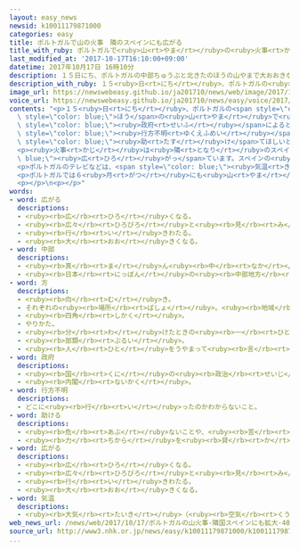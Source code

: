 ```yaml
---
layout: easy_news
newsid: k10011179871000
categories: easy
title: ポルトガルで山の火事　隣のスペインにも広がる
title_with_ruby: ポルトガルで<ruby>山<rt>やま</rt></ruby>の<ruby>火事<rt>かじ</rt></ruby>　<ruby>隣<rt>となり</rt></ruby>のスペインにも<ruby>広<rt>ひろ</rt></ruby>がる
last_modified_at: '2017-10-17T16:10:00+09:00'
datetime: 2017年10月17日 16時10分
description: １５日にち、ポルトガルの中部ちゅうぶと北きたのほうの山やまで大おおきな火事かじがありました。
description_with_ruby: １５<ruby>日<rt>にち</rt></ruby>、ポルトガルの<ruby>中部<rt>ちゅうぶ</rt></ruby>と<ruby>北<rt>きた</rt></ruby>のほうの<ruby>山<rt>やま</rt></ruby>で<ruby>大<rt>おお</rt></ruby>きな<ruby>火事<rt>かじ</rt></ruby>がありました。
image_url: https://newswebeasy.github.io/ja201710/news/web/image/2017/10/17/k10011179871000.jpg
voice_url: https://newswebeasy.github.io/ja201710/news/easy/voice/2017/10/17/k10011179871000.mp3
contents: "<p>１５<ruby>日<rt>にち</rt></ruby>、ポルトガルの<span style=\"color: blue;\"><ruby>中部<rt>ちゅうぶ</rt></ruby></span>と<ruby>北<rt>きた</rt></ruby>の<span\
  \ style=\"color: blue;\">ほう</span>の<ruby>山<rt>やま</rt></ruby>で<ruby>大<rt>おお</rt></ruby>きな<ruby>火事<rt>かじ</rt></ruby>がありました。１６<ruby>日<rt>にち</rt></ruby>の<ruby>夜<rt>よる</rt></ruby>になっても、６０<ruby>以上<rt>いじょう</rt></ruby>の<ruby>場所<rt>ばしょ</rt></ruby>で<ruby>火事<rt>かじ</rt></ruby>が<ruby>続<rt>つづ</rt></ruby>いています。ポルトガルの<span\
  \ style=\"color: blue;\"><ruby>政府<rt>せいふ</rt></ruby></span>によると、３６<ruby>人<rt>にん</rt></ruby>が<ruby>亡<rt>な</rt></ruby>くなって、７<ruby>人<rt>にん</rt></ruby>が<span\
  \ style=\"color: blue;\"><ruby>行方不明<rt>ゆくえふめい</rt></ruby></span>になっています。コスタ<ruby>首相<rt>しゅしょう</rt></ruby>は、<ruby>周<rt>まわ</rt></ruby>りの<ruby>国<rt>くに</rt></ruby>にポルトガルを<span\
  \ style=\"color: blue;\"><ruby>助<rt>たす</rt></ruby>け</span>てほしいと<ruby>頼<rt>たの</rt></ruby>みました。</p>\n\
  <p><ruby>火事<rt>かじ</rt></ruby>は<ruby>隣<rt>となり</rt></ruby>のスペインにも<span style=\"color:\
  \ blue;\"><ruby>広<rt>ひろ</rt></ruby>がっ</span>ています。スペインの<ruby>山<rt>やま</rt></ruby>では<ruby>別<rt>べつ</rt></ruby>の<ruby>火事<rt>かじ</rt></ruby>もあって、４<ruby>人<rt>にん</rt></ruby>が<ruby>亡<rt>な</rt></ruby>くなりました。</p>\n\
  <p>ポルトガルのテレビなどは、<span style=\"color: blue;\"><ruby>気温<rt>きおん</rt></ruby></span>が<ruby>高<rt>たか</rt></ruby>くて<ruby>風<rt>かぜ</rt></ruby>が<ruby>強<rt>つよ</rt></ruby>い<ruby>日<rt>ひ</rt></ruby>が<ruby>続<rt>つづ</rt></ruby>いていることや、<ruby>空気<rt>くうき</rt></ruby>が<ruby>乾<rt>かわ</rt></ruby>いていることも<ruby>原因<rt>げんいん</rt></ruby>だと<ruby>言<rt>い</rt></ruby>っています。</p>\n\
  <p>ポルトガルでは６<ruby>月<rt>がつ</rt></ruby>にも<ruby>山<rt>やま</rt></ruby>で<ruby>大<rt>おお</rt></ruby>きな<ruby>火事<rt>かじ</rt></ruby>があって、６４<ruby>人<rt>にん</rt></ruby>が<ruby>亡<rt>な</rt></ruby>くなりました。</p>\n\
  <p></p>\n<p></p>"
words:
- word: 広がる
  descriptions:
  - <ruby><rb>広</rb><rt>ひろ</rt></ruby>くなる。
  - <ruby><rb>広々</rb><rt>ひろびろ</rt></ruby>と<ruby><rb>見</rb><rt>み</rt></ruby>わたせる。
  - <ruby><rb>行</rb><rt>い</rt></ruby>きわたる。
  - <ruby><rb>大</rb><rt>おお</rt></ruby>きくなる。
- word: 中部
  descriptions:
  - <ruby><rb>真</rb><rt>ま</rt></ruby>ん<ruby><rb>中</rb><rt>なか</rt></ruby>の<ruby><rb>部分</rb><rt>ぶぶん</rt></ruby>。
  - <ruby><rb>日本</rb><rt>にっぽん</rt></ruby>の<ruby><rb>中部地方</rb><rt>ちゅうぶちほう</rt></ruby>のこと。
- word: 方
  descriptions:
  - <ruby><rb>向</rb><rt>む</rt></ruby>き。
  - それぞれの<ruby><rb>場所</rb><rt>ばしょ</rt></ruby>。<ruby><rb>地域</rb><rt>ちいき</rt></ruby>。
  - <ruby><rb>四角</rb><rt>しかく</rt></ruby>。
  - やりかた。
  - <ruby><rb>分</rb><rt>わ</rt></ruby>けたときの<ruby><rb>一</rb><rt>ひと</rt></ruby>つ。
  - <ruby><rb>部類</rb><rt>ぶるい</rt></ruby>。
  - <ruby><rb>人</rb><rt>ひと</rt></ruby>をうやまって<ruby><rb>言</rb><rt>い</rt></ruby>うことば。かた。
- word: 政府
  descriptions:
  - <ruby><rb>国</rb><rt>くに</rt></ruby>の<ruby><rb>政治</rb><rt>せいじ</rt></ruby>を<ruby><rb>行</rb><rt>おこな</rt></ruby>うところ。
  - <ruby><rb>内閣</rb><rt>ないかく</rt></ruby>。
- word: 行方不明
  descriptions:
  - どこに<ruby><rb>行</rb><rt>い</rt></ruby>ったのかわからないこと。
- word: 助ける
  descriptions:
  - <ruby><rb>危</rb><rt>あぶ</rt></ruby>ないことや、<ruby><rb>苦</rb><rt>くる</rt></ruby>しいことから、<ruby><rb>救</rb><rt>すく</rt></ruby>う。
  - <ruby><rb>力</rb><rt>ちから</rt></ruby>を<ruby><rb>貸</rb><rt>か</rt></ruby>す。<ruby><rb>手伝</rb><rt>てつだ</rt></ruby>う。
- word: 広がる
  descriptions:
  - <ruby><rb>広</rb><rt>ひろ</rt></ruby>くなる。
  - <ruby><rb>広々</rb><rt>ひろびろ</rt></ruby>と<ruby><rb>見</rb><rt>み</rt></ruby>わたせる。
  - <ruby><rb>行</rb><rt>い</rt></ruby>きわたる。
  - <ruby><rb>大</rb><rt>おお</rt></ruby>きくなる。
- word: 気温
  descriptions:
  - <ruby><rb>大気</rb><rt>たいき</rt></ruby>（<ruby><rb>空気</rb><rt>くうき</rt></ruby>）の<ruby><rb>温度</rb><rt>おんど</rt></ruby>。
web_news_url: /news/web/2017/10/17/ポルトガルの山火事-隣国スペインにも拡大-40人死亡/
source_url: http://www3.nhk.or.jp/news/easy/k10011179871000/k10011179871000.html
...
```

